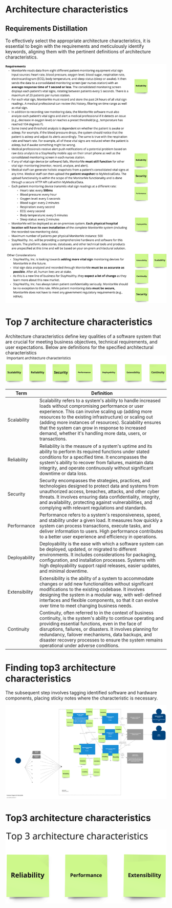 # Architecture characteristics

## Requirements Distillation
To effectively select the appropriate architecture characteristics, it is essential to begin with the requirements and meticulously identify keywords, aligning them with the pertinent definitions of architecture characteristics.

<img src="images/characteristics.png" />

# Top 7 architecture characteristics

Architecture characteristics define key qualities of a software system that are crucial for meeting business objectives, technical requirements, and user expectations. Below are definitions for the specified architectural characteristics
<img src="images/top7_characteristics.png" />

| Term          | Definition                                                                                                                                                  |
|---------------|-------------------------------------------------------------------------------------------------------------------------------------------------------------|
| Scalability   | Scalability refers to a system's ability to handle increased loads without compromising performance or user experience. This can involve scaling up (adding more resources to the existing infrastructure) or scaling out (adding more instances of resources). Scalability ensures that the system can grow in response to increased demand, whether it's handling more data, users, or transactions.|
| Reliability   | Reliability is the measure of a system's uptime and its ability to perform its required functions under stated conditions for a specified time. It encompasses the system's ability to recover from failures, maintain data integrity, and operate continuously without significant downtime or data loss. |
| Security      | Security encompasses the strategies, practices, and technologies designed to protect data and systems from unauthorized access, breaches, attacks, and other cyber threats. It involves ensuring data confidentiality, integrity, and availability, protecting against vulnerabilities, and complying with relevant regulations and standards.|
| Performance   | Performance refers to a system's responsiveness, speed, and stability under a given load. It measures how quickly a system can process transactions, execute tasks, and deliver information to users. High performance contributes to a better user experience and efficiency in operations. |
| Deployability | Deployability is the ease with which a software system can be deployed, updated, or migrated to different environments. It includes considerations for packaging, configuration, and installation processes. Systems with high deployability support rapid releases, easier updates, and minimal downtime. |
| Extensibility | Extensibility is the ability of a system to accommodate changes or add new functionalities without significant modifications to the existing codebase. It involves designing the system in a modular way, with well-defined interfaces and flexible components, so that it can evolve over time to meet changing business needs. |
| Continuity    |  Continuity, often referred to in the context of business continuity, is the system's ability to continue operating and providing essential functions, even in the face of disruptions, failures, or disasters. It involves planning for redundancy, failover mechanisms, data backups, and disaster recovery processes to ensure the system remains operational under adverse conditions.                                                                                               |

# Finding top3 architecture characteristics
The subsequent step involves tagging identified software and hardware components, placing sticky notes where the characteristic is necessary. 

<img src="images/characteristics_vs_modules.png">

# Top3 architecture characteristics

<img src="images/top3_final.png" />

